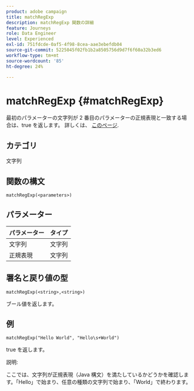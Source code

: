 ```yaml
---
product: adobe campaign
title: matchRegExp
description: matchRegExp 関数の詳細
feature: Journeys
role: Data Engineer
level: Experienced
exl-id: 751fdcde-0af5-4f98-8cea-aae3ebefdb04
source-git-commit: 5225045f02fb1b2a8505756d9d7f6f60a32b3ed6
workflow-type: tm+mt
source-wordcount: '85'
ht-degree: 24%

---
```


# matchRegExp {#matchRegExp}

最初のパラメーターの文字列が 2 番目のパラメーターの正規表現と一致する場合は、true を返します。 詳しくは、 [このページ](https://docs.oracle.com/javase/7/docs/api/java/util/regex/Pattern.html).

## カテゴリ

文字列

## 関数の構文

`matchRegExp(<parameters>)`

## パラメーター

| パラメーター | タイプ |
|--- |--- |
| 文字列 | 文字列 |
| 正規表現 | 文字列 |

## 署名と戻り値の型

`matchRegExp(<string>,<string>)`

ブール値を返します。

## 例

`matchRegExp("Hello World", "Hello\s+World")`

true を返します。

説明:

ここでは、文字列が正規表現（Java 構文）を満たしているかどうかを確認します。「Hello」で始まり、任意の種類の文字列で始まり、「World」で終わります。
